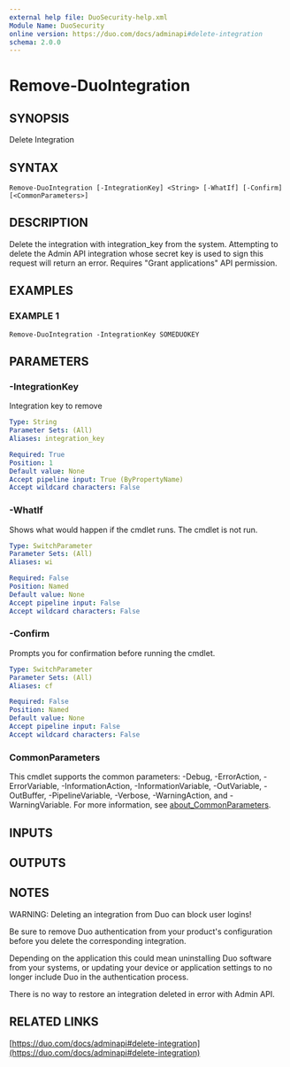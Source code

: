 ```yaml
---
external help file: DuoSecurity-help.xml
Module Name: DuoSecurity
online version: https://duo.com/docs/adminapi#delete-integration
schema: 2.0.0
---
```


# Remove-DuoIntegration

## SYNOPSIS
Delete Integration

## SYNTAX

```
Remove-DuoIntegration [-IntegrationKey] <String> [-WhatIf] [-Confirm] [<CommonParameters>]
```

## DESCRIPTION
Delete the integration with integration_key from the system.
Attempting to delete the Admin API integration whose secret key is used to sign this request will return an error.
Requires "Grant applications" API permission.

## EXAMPLES

### EXAMPLE 1
```
Remove-DuoIntegration -IntegrationKey SOMEDUOKEY
```

## PARAMETERS

### -IntegrationKey
Integration key to remove

```yaml
Type: String
Parameter Sets: (All)
Aliases: integration_key

Required: True
Position: 1
Default value: None
Accept pipeline input: True (ByPropertyName)
Accept wildcard characters: False
```

### -WhatIf
Shows what would happen if the cmdlet runs.
The cmdlet is not run.

```yaml
Type: SwitchParameter
Parameter Sets: (All)
Aliases: wi

Required: False
Position: Named
Default value: None
Accept pipeline input: False
Accept wildcard characters: False
```

### -Confirm
Prompts you for confirmation before running the cmdlet.

```yaml
Type: SwitchParameter
Parameter Sets: (All)
Aliases: cf

Required: False
Position: Named
Default value: None
Accept pipeline input: False
Accept wildcard characters: False
```

### CommonParameters
This cmdlet supports the common parameters: -Debug, -ErrorAction, -ErrorVariable, -InformationAction, -InformationVariable, -OutVariable, -OutBuffer, -PipelineVariable, -Verbose, -WarningAction, and -WarningVariable. For more information, see [about_CommonParameters](http://go.microsoft.com/fwlink/?LinkID=113216).

## INPUTS

## OUTPUTS

## NOTES
WARNING: Deleting an integration from Duo can block user logins!

Be sure to remove Duo authentication from your product's configuration before you delete the corresponding integration.

Depending on the application this could mean uninstalling Duo software from your systems, or updating your device or application settings to no longer include Duo in the authentication process.

There is no way to restore an integration deleted in error with Admin API.

## RELATED LINKS

[https://duo.com/docs/adminapi#delete-integration](https://duo.com/docs/adminapi#delete-integration)

